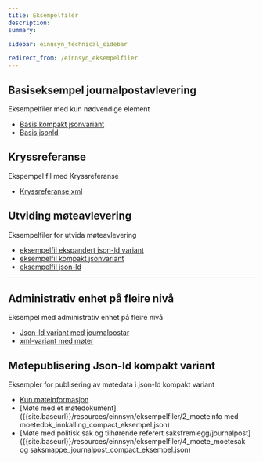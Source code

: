 ```yaml
---
title: Eksempelfiler
description:
summary:

sidebar: einnsyn_technical_sidebar

redirect_from: /einnsyn_eksempelfiler
---
```


## Basiseksempel journalpostavlevering
Eksempelfiler med kun nødvendige element
* [Basis kompakt jsonvariant]({{site.baseurl}}/resources/einnsyn/eksempelfiler/basisfil_journalavlevering_jsonformat.jsonld)
* [Basis jsonld]({{site.baseurl}}/resources/einnsyn/eksempelfiler/basisfil_journalavlevering_kompaktformat.jsonld)

## Kryssreferanse
Ekspempel fil med Kryssreferanse
* [Kryssreferanse xml]({{site.baseurl}}/resources/einnsyn/eksempelfiler/kryssreferanse.xml)


## Utviding møteavlevering
Eksempelfiler for utvida møteavlevering
* [eksempelfil ekspandert json-ld variant]({{site.baseurl}}/resources/einnsyn/eksempelfiler/eksempel-utvidelse-moetedata-ekspandert.jsonld)
* [eksempelfil kompakt jsonvariant]({{site.baseurl}}/resources/einnsyn/eksempelfiler/eksempel-utvidelse-moetedata-jsonvariant.jsonld)
* [eksempelfil json-ld]({{site.baseurl}}/resources/einnsyn/eksempelfiler/eksempel-utvidelse-moetedata-kompakt.jsonld)

---
## Administrativ enhet på fleire nivå
Eksempel med administrativ enhet på fleire nivå
* [Json-ld variant med journalpostar]({{site.baseurl}}/resources/einnsyn/eksempelfiler/fleireAdmEnheter.jsonld)
* [xml-variant med møter]({{site.baseurl}}/resources/einnsyn/eksempelfiler/moetemappe2-admenhet.xml)

## Møtepublisering Json-ld kompakt variant
Eksempler for publisering av møtedata i json-ld kompakt variant
* [Kun møteinformasjon]({{site.baseurl}}/resources/einnsyn/eksempelfiler/1_moeteinfo_compact_eksempel.json)
* [Møte med et møtedokument]({{site.baseurl}}/resources/einnsyn/eksempelfiler/2_moeteinfo med moetedok_innkalling_compact_eksempel.json)
* [Møte med politisk sak og tilhørende referert saksfremlegg/journalpost]({{site.baseurl}}/resources/einnsyn/eksempelfiler/4_moete_moetesak og saksmappe_journalpost_compact_eksempel.json)
